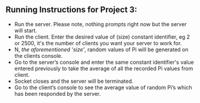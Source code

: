 ## Running Instructions for Project 3: 

* Run the server. Please note, nothing prompts right now but the server will start.
* Run the client. Enter the desired value of (size) constant identifier, eg 2 or 2500, it's the number of clients you want your server to work for. 
* N, *the aforementioned 'size'*, random values of Pi will be generated on the clients console.
* Go to the server’s console and enter the same constant identifier's value entered previously to take the average of all the recorded Pi values from client.
* Socket closes and the server will be terminated.
* Go to the client’s console to see the average value of random Pi’s which has been responded by the server.

